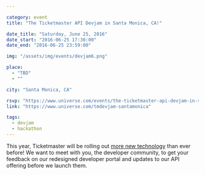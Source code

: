 ```yaml
---

category: event
title: "The Ticketmaster API Devjam in Santa Monica, CA!"

date_title: "Saturday, June 25, 2016"
date_start: "2016-06-25 17:30:00"
date_end: "2016-06-25 23:59:00"

img: "/assets/img/events/devjam6.png"

place: 
  - "TBD"
  - ""

city: "Santa Monica, CA"

rsvp: "https://www.universe.com/events/the-ticketmaster-api-devjam-in-santa-monica-ca-tickets-santa-monica-0BW3MX"
link: "https://www.universe.com/tmdevjam-santamonica"

tags: 
  - devjam
  - hackathon
---
```


This year, Ticketmaster will be rolling out [more new technology](https://medium.com/ticketmaster-tech/open-platform-at-ticketmaster-e1f3b05cd417) than ever before! We want to meet with you, the developer community, to get your feedback on our redesigned developer portal and updates to our API offering before we launch them.
